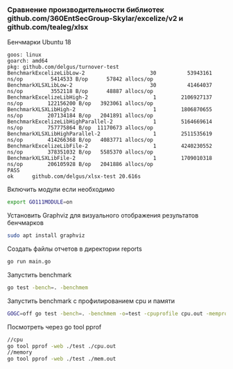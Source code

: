 ### Cравнение производительности библиотек github.com/360EntSecGroup-Skylar/excelize/v2 и github.com/tealeg/xlsx

Бенчмарки Ubuntu 18
```
goos: linux
goarch: amd64
pkg: github.com/delgus/turnover-test
BenchmarkExcelizeLibLow-2                     30          53943161 ns/op         5414533 B/op      57842 allocs/op
BenchmarkXLSXLibLow-2                         30          41464037 ns/op         3552118 B/op      48887 allocs/op
BenchmarkExcelizeLibHigh-2                     1        2106927137 ns/op        122156200 B/op   3923061 allocs/op
BenchmarkXLSXLibHigh-2                         1        1806870655 ns/op        207134184 B/op   2041891 allocs/op
BenchmarkExcelizeLibHighParallel-2             1        5164669614 ns/op        757775864 B/op  11170673 allocs/op
BenchmarkXLSXLibHighParallel-2                 1        2511535619 ns/op        414266368 B/op   4083771 allocs/op
BenchmarkExcelizeLibFile-2                     1        4240230552 ns/op        378351032 B/op   5585370 allocs/op
BenchmarkXLSXLibFile-2                         1        1709010318 ns/op        206105928 B/op   2041886 allocs/op
PASS
ok      github.com/delgus/xlsx-test 20.616s

```

Включить модули если необходимо
```bash
export GO111MODULE=on
```

Установить Graphviz для визуального отображения результатов бенчмарков
```bash
sudo apt install graphviz
```

Создать файлы отчетов в директории reports
```bash
go run main.go
```
Запустить benchmark
```bash
go test -bench=. -benchmem
```
Запустить benchmark с профилированием cpu и памяти
```bash
GOGC=off go test -bench=. -benchmem -o=test -cpuprofile cpu.out -memprofile=mem.out
```
Посмотреть через go tool pprof
```bash
//cpu
go tool pprof -web ./test ./cpu.out
//memory
go tool pprof -web ./test ./mem.out
```
